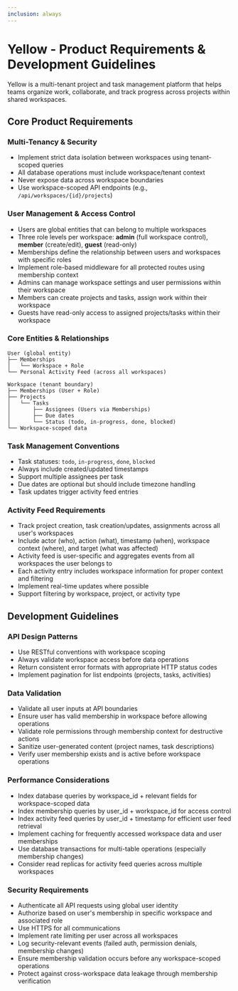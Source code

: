 ```yaml
---
inclusion: always
---
```


# Yellow - Product Requirements & Development Guidelines

Yellow is a multi-tenant project and task management platform that helps teams organize work, collaborate, and track progress across projects within shared workspaces.

## Core Product Requirements

### Multi-Tenancy & Security
- Implement strict data isolation between workspaces using tenant-scoped queries
- All database operations must include workspace/tenant context
- Never expose data across workspace boundaries
- Use workspace-scoped API endpoints (e.g., `/api/workspaces/{id}/projects`)

### User Management & Access Control
- Users are global entities that can belong to multiple workspaces
- Three role levels per workspace: **admin** (full workspace control), **member** (create/edit), **guest** (read-only)
- Memberships define the relationship between users and workspaces with specific roles
- Implement role-based middleware for all protected routes using membership context
- Admins can manage workspace settings and user permissions within their workspace
- Members can create projects and tasks, assign work within their workspace
- Guests have read-only access to assigned projects/tasks within their workspace

### Core Entities & Relationships
```
User (global entity)
├── Memberships
│   └── Workspace + Role
└── Personal Activity Feed (across all workspaces)

Workspace (tenant boundary)
├── Memberships (User + Role)
├── Projects
│   └── Tasks
│       ├── Assignees (Users via Memberships)
│       ├── Due dates
│       └── Status (todo, in-progress, done, blocked)
└── Workspace-scoped data
```

### Task Management Conventions
- Task statuses: `todo`, `in-progress`, `done`, `blocked`
- Always include created/updated timestamps
- Support multiple assignees per task
- Due dates are optional but should include timezone handling
- Task updates trigger activity feed entries

### Activity Feed Requirements
- Track project creation, task creation/updates, assignments across all user's workspaces
- Include actor (who), action (what), timestamp (when), workspace context (where), and target (what was affected)
- Activity feed is user-specific and aggregates events from all workspaces the user belongs to
- Each activity entry includes workspace information for proper context and filtering
- Implement real-time updates where possible
- Support filtering by workspace, project, or activity type

## Development Guidelines

### API Design Patterns
- Use RESTful conventions with workspace scoping
- Always validate workspace access before data operations
- Return consistent error formats with appropriate HTTP status codes
- Implement pagination for list endpoints (projects, tasks, activities)

### Data Validation
- Validate all user inputs at API boundaries
- Ensure user has valid membership in workspace before allowing operations
- Validate role permissions through membership context for destructive actions
- Sanitize user-generated content (project names, task descriptions)
- Verify user membership exists and is active before workspace operations

### Performance Considerations
- Index database queries by workspace_id + relevant fields for workspace-scoped data
- Index membership queries by user_id + workspace_id for access control
- Index activity feed queries by user_id + timestamp for efficient user feed retrieval
- Implement caching for frequently accessed workspace data and user memberships
- Use database transactions for multi-table operations (especially membership changes)
- Consider read replicas for activity feed queries across multiple workspaces

### Security Requirements
- Authenticate all API requests using global user identity
- Authorize based on user's membership in specific workspace and associated role
- Use HTTPS for all communications
- Implement rate limiting per user across all workspaces
- Log security-relevant events (failed auth, permission denials, membership changes)
- Ensure membership validation occurs before any workspace-scoped operations
- Protect against cross-workspace data leakage through membership verification